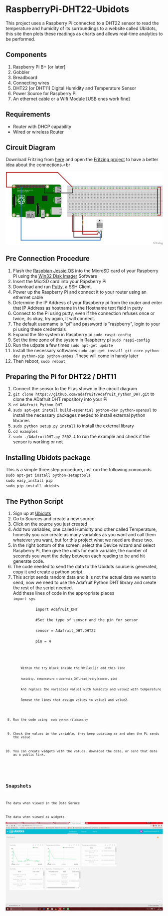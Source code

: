 # RaspberryPi-DHT22-Ubidots
This project uses a Raspberry Pi connected to a DHT22 sensor to read the temperature and humidity of its surroundings to a website called Ubidots, this site then plots these readings as charts and allows real-time analytics to be performed.
## Components
<ol>
  <li> Raspberry Pi B+ [or later]</li>
  <li> Gobbler </li>
  <li> Breadboard </li>
  <li> Connecting wires </li>
  <li> DHT22 [or DHT11] Digital Humidity and Temperature Sensor </li>
  <li> Power Source for Raspberry Pi </li>
  <li> An ethernet cable or a Wifi Module [USB ones work fine] </li>
</ol>

## Requirements
<ul>
  <li> Router with DHCP capability</li>
  <li> Wired or wireless Router </li>
</ul>

## Circuit Diagram
Download Fritzing from <a href="http://fritzing.org/download/">here</a> and open the <a href="https://github.com/KaushikNeelichetty/RaspberryPi-DHT22-Ubidots/blob/master/Ubidots-DHT22-Pi-Connections.fzz">Fritzing project</a> to have a better idea about the connections.<br

<img src="https://github.com/KaushikNeelichetty/RaspberryPi-DHT22-Ubidots/blob/master/Ubidots-DHT22-Pi-Connections_bb.png"/>

## Pre Connection Procedure
<ol>
  <li> Flash the <a href="https://www.raspberrypi.org/downloads/raspbian/">Raspbian Jessie OS</a> into the MicroSD card of your Raspberry Pi using the <a href="https://sourceforge.net/projects/win32diskimager/">Win32 Disk Imager</a> Software</li>
  <li> Insert the MicrSD card into your Rapsberry Pi </li>
  <li> Download and run <a href="http://www.putty.org/"> Putty</a>, a SSH Client.
  <li> Power up the Raspberry Pi and connect it to your router using an ethernet cable</li>
  <li> Determine the IP Address of your Raspberry pi from the router and enter that IP Address as hostname in the Hostname text field in putty</li>
  <li> Connect to the Pi using putty, even if the connection refuses once or twice, its okay, try again, it will connect. </li>
  <li> The default username is "pi" and password is "raspberry", login to your pi using these credentials </li>
  <li> Expand the file system  in Raspberry pi <code>sudo raspi-config</code> </li>
  <li> Set the time zone of the system in Raspberry pi <code>sudo raspi-config</code></li>
  <li> Run the udpate a few times <code>sudo apt-get update</code> </li>
  <li> Install the necessary softwares <code>sudo apt-get install git-core python-dev python-pip python-smbus</code> .These will come in handy later </li>
  <li> Then reboot, <code>sudo reboot</code> </li>
</ol>

## Preparing the Pi for DHT22 / DHT11
<ol>
  <li> Connect the sensor to the Pi as shown in the circuit diagram </li>
  <li> <code>git clone https://github.com/adafruit/Adafruit_Python_DHT.git</code> to clone the ADafruit DHT repository into your Pi</li>
  <li> <code>cd Adafruit_Python_DHT</code> </li>
  <li> <code>sudo apt-get install build-essential python-dev python-openssl</code> to install the necessary packages needed to install external python libraries</li>
  <li> <code>sudo python setup.py install</code> to install the external library</li>
  <li><code>cd examples</code></li>
  <li> <code>sudo ./AdafruitDHT.py 2302 4</code> to run the example and check if the sensor is working or not</li>
</ol>

## Installing Ubidots package
<p>This is a simple three step procedure, just run the following commands<br>
<code>sudo apt-get install python-setuptools</code><br>
<code>sudo easy_install pip</code><br>
<code>sudo pip install ubidots</code><br>
</p>

## The Python Script
<ol> 
  <li>Sign up at <a href="https://app.ubidots.com/accounts/signup/">Ubidots</a></li>
  <li>Go to Sources and create a new source</li>
  <li>Click on the source you just created</li>
  <li>Add two variables, one called Humidity and other called Temperature, honestly you can create as many variables as you want and call them whatever you want, but for this project what we need are these two.</li>
  <li>In the right bottom of the screen, select the Device wizard and select Raspberry Pi, then give the units for each variable, the number of seconds you want the delay between each reading to be and hit generate code.</li>
  <li>The code needed to send the data to the Ubidots source is generated, copy it and create a python script.</li>
  <li>This script sends random data and it is not the actual data we want to send, now we need to use the Adafruit Python DHT library and create the rest of the script needed. 
    <br>Add these lines of code in the appropriate places<br>
    <code>import sys<br>
          import Adafruit_DHT<br>
          #Set the type of sensor and the pin for sensor<br>
          sensor = Adafruit_DHT.DHT22<br>
          pin = 4<br>
    <code>
    <br>
    Within the try block inside the While(1): add this line<br>
    <code>humidity, temperature = Adafruit_DHT.read_retry(sensor, pin)</code><br>
    And replace the variables value1 with humidity and value2 with temperature<br>
    Remove the lines that assign values to value1 and value2.
  </li>
  <li>Run the code using <code> sudo python fileName.py </code> </li>
  <li>Check the values in the variable, they keep updating as and when the Pi sends the value</li>
  <li>You can create widgets with the values, download the data, or send that data as a public link.</li>
</ol>

## Snapshots
The data when viewed in the Data Soruce<br>
<img scr="https://github.com/KaushikNeelichetty/RaspberryPi-DHT22-Ubidots/blob/master/VariableView.png"><br>
The data when viewed as widgets<br>
<img src="https://github.com/KaushikNeelichetty/RaspberryPi-DHT22-Ubidots/blob/master/DashboardView.png"><br>

